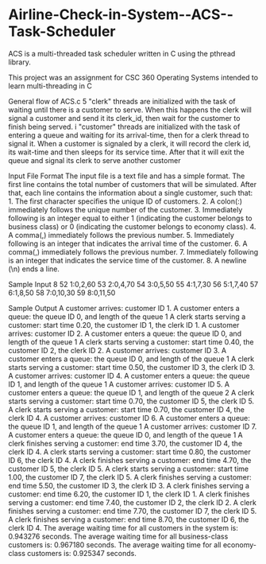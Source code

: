 # Airline-Check-in-System--ACS--Task-Scheduler
ACS is a multi-threaded task scheduler written in C using the pthread library.

This project was an assignment for CSC 360 Operating Systems intended to learn multi-threading in C

General flow of ACS.c
  5 "clerk" threads are initialized with the task of waiting until there is a customer to serve. When this happens the clerk will signal a customer and send it its clerk_id, then wait for the customer to finish being served.
  i "customer" threads are initialized with the task of entering a queue and waiting for its arrival-time, then for a clerk thread to signal it. When a customer is signaled by a clerk, it will record the clerk id, its wait-time and then sleeps for its service time. After that it will exit the queue and signal its clerk to serve another customer


Input File Format
The input file is a text file and has a simple format. The first line contains the total number of customers that will
be simulated. After that, each line contains the information about a single customer, such that:
    1. The first character specifies the unique ID of customers.
    2. A colon(:) immediately follows the unique number of the customer.
    3. Immediately following is an integer equal to either 1 (indicating the customer belongs to business class) or 0 
        (indicating the customer belongs to economy class).
    4. A comma(,) immediately follows the previous number.
    5. Immediately following is an integer that indicates the arrival time of the customer.
    6. A comma(,) immediately follows the previous number.
    7. Immediately following is an integer that indicates the service time of the customer.
    8. A newline (\n) ends a line.

Sample Input
    8
    52 1:0,2,60
    53 2:0,4,70
    54 3:0,5,50
    55 4:1,7,30
    56 5:1,7,40
    57 6:1,8,50
    58 7:0,10,30
    59 8:0,11,50

Sample Output
    A customer arrives: customer ID  1. 
    A customer enters a queue: the queue ID  0, and length of the queue  1 
    A clerk starts serving a customer: start time 0.20, the customer ID  1, the clerk ID 1. 
    A customer arrives: customer ID  2. 
    A customer enters a queue: the queue ID  0, and length of the queue  1 
    A clerk starts serving a customer: start time 0.40, the customer ID  2, the clerk ID 2. 
    A customer arrives: customer ID  3. 
    A customer enters a queue: the queue ID  0, and length of the queue  1 
    A clerk starts serving a customer: start time 0.50, the customer ID  3, the clerk ID 3. 
    A customer arrives: customer ID  4. 
    A customer enters a queue: the queue ID  1, and length of the queue  1 
    A customer arrives: customer ID  5. 
    A customer enters a queue: the queue ID  1, and length of the queue  2 
    A clerk starts serving a customer: start time 0.70, the customer ID  5, the clerk ID 5. 
    A clerk starts serving a customer: start time 0.70, the customer ID  4, the clerk ID 4. 
    A customer arrives: customer ID  6. 
    A customer enters a queue: the queue ID  1, and length of the queue  1 
    A customer arrives: customer ID  7. 
    A customer enters a queue: the queue ID  0, and length of the queue  1 
    A clerk finishes serving a customer: end time 3.70, the customer ID  4, the clerk ID 4. 
    A clerk starts serving a customer: start time 0.80, the customer ID  6, the clerk ID 4. 
    A clerk finishes serving a customer: end time 4.70, the customer ID  5, the clerk ID 5. 
    A clerk starts serving a customer: start time 1.00, the customer ID  7, the clerk ID 5. 
    A clerk finishes serving a customer: end time 5.50, the customer ID  3, the clerk ID 3. 
    A clerk finishes serving a customer: end time 6.20, the customer ID  1, the clerk ID 1. 
    A clerk finishes serving a customer: end time 7.40, the customer ID  2, the clerk ID 2. 
    A clerk finishes serving a customer: end time 7.70, the customer ID  7, the clerk ID 5. 
    A clerk finishes serving a customer: end time 8.70, the customer ID  6, the clerk ID 4. 
    The average waiting time for all customers in the system is: 0.943276 seconds. 
    The average waiting time for all business-class customers is: 0.967180 seconds. 
    The average waiting time for all economy-class customers is: 0.925347 seconds. 
